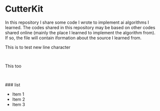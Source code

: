# CutterKit
In this repository I share some code I wrote to implement ai algorithms I learned. The codes shared in this repository may be based on other codes shared online (mainly the place I learned to implement the algorithm from). If so, the file will contain iformation about the source I learned from.

This is to test new line character
<p>&nbsp;</p>
This too
<p>&nbsp;</p>
### list

  * Item 1 <br>
  * Item 2 <br>
  * Item 3 <br>
